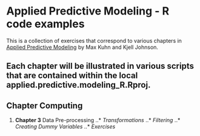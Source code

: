 # Applied Predictive Modeling - R code examples

This is a collection of exercises that correspond to various chapters in [Applied Predictive Modeling](https://www.springer.com/statistics/life+sciences,+medicine+%26+health/book/978-1-4614-6848-6) by Max Kuhn and Kjell Johnson.

Each chapter will be illustrated in various scripts that are contained within the local applied.predictive.modeling_R.Rproj.
---
## Chapter Computing
1. **Chapter 3** Data Pre-processing
..* *Transformations*
..* *Filtering*
..* *Creating Dummy Variables*
..* *Exercises*
